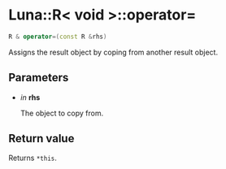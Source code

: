 # Luna::R< void >::operator=

```c++
R & operator=(const R &rhs)
```

Assigns the result object by coping from another result object. 



## Parameters
* *in* **rhs**

    The object to copy from. 

## Return value
Returns `*this`. 

